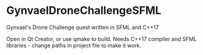 # GynvaelDroneChallengeSFML
Gynvael's Drone Challenge quest written in SFML and C++17

Open in Qt Creator, or use qmake to build. Needs C++17 compiler and SFML libraries - change paths in project file to make it work.
